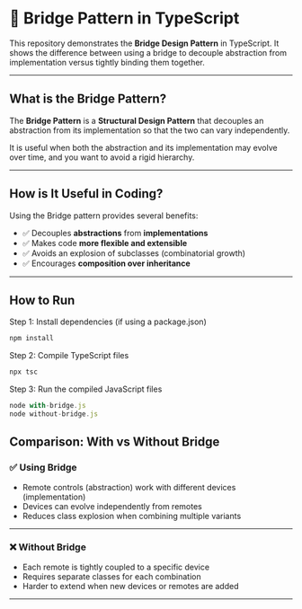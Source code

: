 # 🌉 Bridge Pattern in TypeScript

This repository demonstrates the **Bridge Design Pattern** in TypeScript. It shows the difference between using a bridge to decouple abstraction from implementation versus tightly binding them together.

---

## What is the Bridge Pattern?

The **Bridge Pattern** is a **Structural Design Pattern** that decouples an abstraction from its implementation so that the two can vary independently.  

It is useful when both the abstraction and its implementation may evolve over time, and you want to avoid a rigid hierarchy.

---

## How is It Useful in Coding?

Using the Bridge pattern provides several benefits:

- ✅ Decouples **abstractions** from **implementations**  
- ✅ Makes code **more flexible and extensible**  
- ✅ Avoids an explosion of subclasses (combinatorial growth)  
- ✅ Encourages **composition over inheritance**  

---
## How to Run

 Step 1: Install dependencies (if using a package.json)
```typescript
npm install
```
 Step 2: Compile TypeScript files
```typescript
npx tsc
```
 Step 3: Run the compiled JavaScript files

```typescript
node with-bridge.js
node without-bridge.js
```

## Comparison: With vs Without Bridge

### ✅ Using Bridge

- Remote controls (abstraction) work with different devices (implementation)  
- Devices can evolve independently from remotes  
- Reduces class explosion when combining multiple variants  

---

### ❌ Without Bridge

- Each remote is tightly coupled to a specific device  
- Requires separate classes for each combination 
- Harder to extend when new devices or remotes are added  

---
